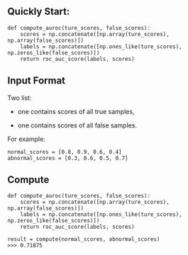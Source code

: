 ## Quickly Start:
```
def compute_auroc(ture_scores, false_scores):
    scores = np.concatenate([np.array(ture_scores), np.array(false_scores)])
    labels = np.concatenate([np.ones_like(ture_scores), np.zeros_like(false_scores)])
    return roc_auc_score(labels, scores)
```


## Input Format

Two list:

* one contains scores of all true samples, 

* one contains scores of all false samples.

For example:
```
normal_scores = [0.8, 0.9, 0.6, 0.4]
abnormal_scores = [0.3, 0.6, 0.5, 0.7]
```

## Compute
```
def compute_auroc(ture_scores, false_scores):
    scores = np.concatenate([np.array(ture_scores), np.array(false_scores)])
    labels = np.concatenate([np.ones_like(ture_scores), np.zeros_like(false_scores)])
    return roc_auc_score(labels, scores)

result = compute(normal_scores, abnormal_scores)
>>> 0.71875
```
